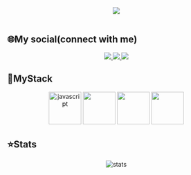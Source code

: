 <div align="center">
  <img src="https://i.postimg.cc/0yZSWmbF/bg.jpg" />
</div>

<br>

## :globe_with_meridians:My social(connect with me)
<div align="center">
    <a href="https://t.me/ShbEvg" target="_blank" >
      <img src="https://img.shields.io/badge/Telegram-2CA5E0?style=for-the-badge&logo=telegram&logoColor=white" />
    </a>
    <a href="mailto:zhenya.shabolin.03@gmail.com" target="_blank" >
      <img src="https://img.shields.io/badge/Gmail-D14836?style=for-the-badge&logo=gmail&logoColor=white" />
    </a>
    <a href="https://vk.com/zhenyashab" target="_blank" >
      <img src="https://img.shields.io/badge/vkontakte-2CA5E0?style=for-the-badge&logo=vk&logoColor=white" />
    </a>
</div>

## :wrench:MyStack
<div align="center">
  <img src="https://camo.githubusercontent.com/34fe4f926fc932a3de839fc7a907214c407dc68313e2153881933d086778e1f9/68747470733a2f2f632e74656e6f722e636f6d2f545265556f6a4e6c5a367741414141692f6a732d6a6176617363726970742e67696666" alt="javascript" width="75" />
  <img src="https://upload.wikimedia.org/wikipedia/commons/thumb/a/a7/React-icon.svg/512px-React-icon.svg.png?20220125121207" src="react" width="75" />
  <img src="https://avatars.mds.yandex.net/i?id=f8261e35a4df4f8ecf9ecf22a7f30726_sr-5578976-images-thumbs&n=13&exp=1" src="typescript" width="75" />
  <img src="[https://avatars.mds.yandex.net/i?id=f8261e35a4df4f8ecf9ecf22a7f30726_sr-5578976-images-thumbs&n=13&exp=1](https://i.postimg.cc/3JZCHctb/png-transparent-redux-react-logo-javascript-dq-purple-violet-text-transformed.png)" src="redux" width="75" />
</div>

## :star:Stats
<div align="center">
  <img src="https://github-readme-stats.vercel.app/api/top-langs/?username=kitrop&layout=default" alt="stats"/>
</div

  

